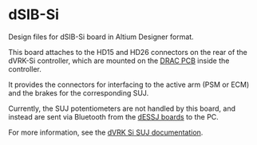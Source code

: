 # dSIB-Si

Design files for dSIB-Si board in Altium Designer format.

This board attaches to the HD15 and HD26 connectors on the rear of the dVRK-Si controller, which are mounted on the [DRAC PCB](https://github.com/jhu-dvrk/drac) inside the controller.

It provides the connectors for interfacing to the active arm (PSM or ECM) and the brakes for the corresponding SUJ.

Currently, the SUJ potentiometers are not handled by this board, and instead are sent via Bluetooth from the [dESSJ boards](https://github.com/jhu-dvrk/dESSJ-pcba) to the PC.

For more information, see the [dVRK Si SUJ documentation](https://dvrk.readthedocs.io/en/latest/pages/setup/Si/SUJ.html).
